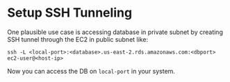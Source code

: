 # Setup SSH Tunneling

One plausible use case is accessing database in private subnet by creating SSH tunnel through the EC2 in public subnet like:

```
ssh -L <local-port>:<database>.us-east-2.rds.amazonaws.com:<dbport> ec2-user@<host-ip>
```

Now you can access the DB on `local-port` in your system.
